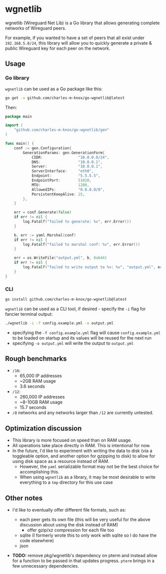 # wgnetlib

wgnetlib (Wireguard Net Lib) is a Go library that allows generating complete networks of Wireguard peers.

For example, if you wanted to have a set of peers that all exist under `192.168.5.0/24`, this library will allow you to quickly generate a private & public Wireguard key for each peer on the network.

## Usage

### Go library

`wgnetlib` can be used as a Go package like this:

```bash
go get -v github.com/charles-m-knox/go-wgnetlib@latest
```

Then:

```go
package main

import (
    "github.com/charles-m-knox/go-wgnetlib/gen"
)

func main() {
    conf := gen.Configuration{
		GenerationParams: gen.GenerationForm{
			CIDR:                "10.0.0.0/24",
			DNS:                 "10.0.0.1",
			Server:              "10.0.0.1",
			ServerInterface:     "eth0",
			Endpoint:            "5.5.5.5",
			EndpointPort:        51820,
			MTU:                 1280,
			AllowedIPs:          "0.0.0.0/0",
			PersistentKeepAlive: 25,
		},
	}

    err = conf.Generate(false)
	if err != nil {
		log.Fatalf("failed to generate: %v", err.Error())
	}

    b, err := yaml.Marshal(conf)
	if err != nil {
		log.Fatalf("failed to marshal conf: %v", err.Error())
	}

    err = os.WriteFile("output.yml", b, 0o644)
	if err != nil {
		log.Fatalf("failed to write output to %v: %v", "output.yml", err.Error())
	}
}
```

### CLI

```bash
go install github.com/charles-m-knox/go-wgnetlib@latest
```

`wgnetlib` can be used as a CLI tool, if desired - specify the `-i` flag for fancier terminal output:

```bash
./wgnetlib -i -f config.example.yml -o output.yml
```

- specifying the `-f config.example.yml` flag will cause `config.example.yml` to be loaded on startup and its values will be reused for the next run
- specifying `-o output.yml` will write the output to `output.yml`

## Rough benchmarks

- `/16`:
  - 65,000 IP addresses
  - ~2GB RAM usage
  - 3.6 seconds
- `/12`:
  - 260,000 IP addresses
  - ~8-10GB RAM usage
  - 15.7 seconds
- `/8` networks and any networks larger than `/12` are currently untested.

## Optimization discussion

- This library is more focused on speed than on RAM usage.
- All operations take place directly in RAM. This is intentional for now.
- In the future, I'd like to experiment with writing the data to disk (via a toggleable option, and another option for gzipping to disk) to allow for using disk space as a resource instead of RAM.
  - However, the `yaml` serializable format may not be the best choice for accomplishing this.
  - When using `wgnetlib` as a library, it may be most desirable to write everything to a `tmp` directory for this use case

## Other notes

- I'd like to eventually offer different file formats, such as:
  - each peer gets its own file (this will be very useful for the above discussion about using the disk instead of RAM)
    - offer gzip/xz compression for each file too
  - sqlite (I formerly wrote this to only work with sqlite so I do have the code elsewhere)
  - json

- **TODO:** remove pkg/wgnetlib's dependency on pterm and instead allow for a function to be passed in that updates progress. `pterm` brings in a few unnecessary dependencies.
